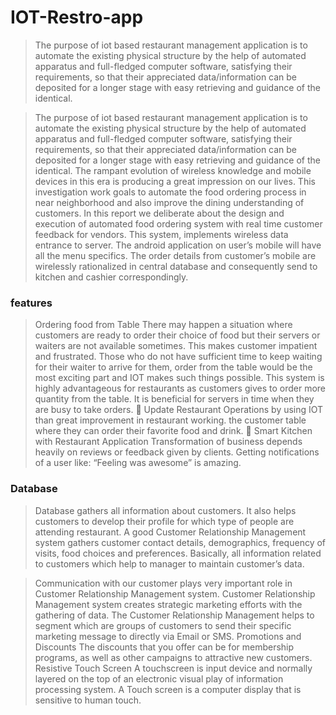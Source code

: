 # IOT-Restro-app
>The purpose of iot based restaurant management application is to automate the existing physical structure by the help of automated apparatus and full-fledged computer 
software, satisfying their requirements, so that their appreciated data/information can be deposited for a longer stage with easy retrieving and guidance 
of the identical.

>The purpose of iot based restaurant management application is to automate the existing
physical structure by the help of automated apparatus and full-fledged computer software,
satisfying their requirements, so that their appreciated data/information can be deposited for a
longer stage with easy retrieving and guidance of the identical. The rampant evolution of
wireless knowledge and mobile devices in this era is producing a great impression on our lives.
This investigation work goals to automate the food ordering process in near neighborhood and
also improve the dining understanding of customers. In this report we deliberate about the
design and execution of automated food ordering system with real time customer feedback for
vendors. This system, implements wireless data entrance to server. The android application on
user’s mobile will have all the menu specifics. The order details from customer’s mobile are
wirelessly rationalized in central database and consequently send to kitchen and cashier
correspondingly.
### features 
>Ordering food from Table There may happen a situation where customers are ready to order their
choice of food but their servers or waiters are not available sometimes. This makes customer impatient
and frustrated. Those who do not have sufficient time to keep waiting for their waiter to arrive for them,
order from the table would be the most exciting part and IOT makes such things possible. This system is
highly advantageous for restaurants as customers gives to order more quantity from the table. It is
beneficial for servers in time when they are busy to take orders.
 Update Restaurant Operations by using IOT than great improvement in restaurant working.
the customer table where they can order their favorite food and drink.
 Smart Kitchen with Restaurant Application Transformation of business depends heavily on
reviews or feedback given by clients. Getting notifications of a user like: “Feeling was awesome”
is amazing.
### Database
>Database gathers all information about customers. It also helps customers to develop their profile
for which type of people are attending restaurant. A good Customer Relationship Management
system gathers customer contact details, demographics, frequency of visits, food choices and
preferences. Basically, all information related to customers which help to manager to maintain
customer’s data.

>Communication with our customer plays very important role in Customer Relationship
Management system. Customer Relationship Management system creates strategic marketing
efforts with the gathering of data. The Customer Relationship Management helps to segment
which are groups of customers to send their specific marketing message to directly via Email or
SMS.
>Promotions and Discounts The discounts that you offer can be for membership programs, as
well as other campaigns to attractive new customers.
>Resistive Touch Screen A touchscreen is input device and normally layered on the top of an
electronic visual play of information processing system. A Touch screen is a computer display
that is sensitive to human touch.

